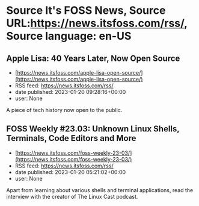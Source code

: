 # Source It's FOSS News, Source URL:https://news.itsfoss.com/rss/, Source language: en-US

## Apple Lisa: 40 Years Later, Now Open Source
 - [https://news.itsfoss.com/apple-lisa-open-source/](https://news.itsfoss.com/apple-lisa-open-source/)
 - RSS feed: https://news.itsfoss.com/rss/
 - date published: 2023-01-20 09:28:16+00:00
 - user: None

A piece of tech history now open to the public.

## FOSS Weekly #23.03: Unknown Linux Shells, Terminals, Code Editors and More
 - [https://news.itsfoss.com/foss-weekly-23-03/](https://news.itsfoss.com/foss-weekly-23-03/)
 - RSS feed: https://news.itsfoss.com/rss/
 - date published: 2023-01-20 05:21:02+00:00
 - user: None

Apart from learning about various shells and terminal applications, read the interview with the creator of The Linux Cast podcast.
